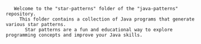        Welcome to the "star-patterns" folder of the "java-patterns" repository. 
         This folder contains a collection of Java programs that generate various star patterns. 
           Star patterns are a fun and educational way to explore programming concepts and improve your Java skills.
